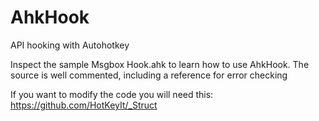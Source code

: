 # AhkHook

API hooking with Autohotkey

Inspect the sample Msgbox Hook.ahk to learn how to use AhkHook.
The source is well commented, including a reference for error checking

If you want to modify the code you will need this:
https://github.com/HotKeyIt/_Struct
